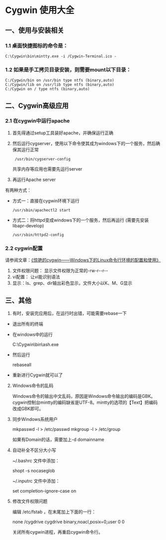 Cygwin 使用大全
====

一、使用与安装相关
----

### 1.1 桌面快捷图标的命令是：

    C:\Cygwin\bin\mintty.exe -i /Cygwin-Terminal.ico -
    
### 1.2 如果是手工拷贝目录安装，则需要mount以下目录：

    C:/Cygwin/bin on /usr/bin type ntfs (binary,auto)
    C:/Cygwin/lib on /usr/lib type ntfs (binary,auto)
    C:/Cygwin on / type ntfs (binary,auto)

二、Cygwin高级应用
----
 
### 2.1 在cygwin中运行apache

1. 首先得通过setup工具装好apache，并确保运行正确

2. 然后运行cygserver，使用以下命令使其成为windows下的一个服务，然后确保其运行正常

        /usr/bin/cygserver-config

   共享内存等应用也需要先运行server

3. 再运行Apache server

  有两种方式：

   - 方式一：直接在cygwin环境下运行

         /usr/sbin/apachectl2 start

   - 方式二：将httpd变成windows下的一个服务，然后再运行 (需要先安装libapr-develop)

         /usr/sbin/httpd2-config 

### 2.2 cygwin配置

请参阅文章：[《惊艳的cygwin——Windows下的Linux命令行环境的配置和使用》](http://oldratlee.com/post/2012-12-22/stunning-cygwin)

1. 文件权限问题： 显示文件权限为正常的-rw-r--r--
2. vi配置： 让vi能识别语法
3. 显示：ls、grep、dir输出彩色显示，文件大小以K、M、G显示

三、其他
----

1. 有时，安装完应用后，在运行时出错，可能需要rebase一下

  - 退出所有的终端
  - 在windows中的运行

     C:\Cygwin\bin\ash.exe

  - 然后运行

    rebaseall

  - 重新进行Cygwin就可以了

2. Windows命令的乱码

   Windows命令的输出中文乱码，原因是Windows命令输出的编码是GBK。cygwin控制台mintty的编码缺省是UTF-8。mintty的选项的【Text】把编码改成GBK即可。

3. 同步Windows系统用户

    mkpasswd -l > /etc/passwd
    mkgroup -l > /etc/group

   如果有Domain的话，需要加上-d domainname 

4. 自动补全不区分大小写

   ~/.bashrc 文件中添加：

      shopt -s nocaseglob

   ~/.inputrc 文件中添加：

      set completion-ignore-case on

5. 修改文件权限问题

   编辑 /etc/fstab ，在末尾加上下面的一行：

     none /cygdrive cygdrive binary,noacl,posix=0,user 0 0

   关闭所有cygwin进程，再重启cygwin命令行。
